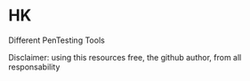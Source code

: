 # HK
Different PenTesting Tools

Disclaimer: using this resources free, the github author, from all responsability

